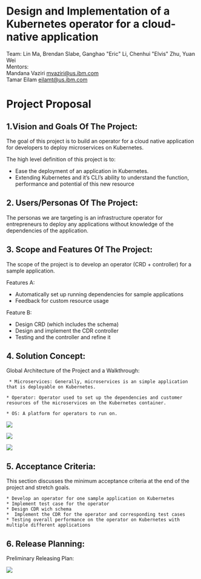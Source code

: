 # Design and Implementation of a Kubernetes operator for a cloud-native application

Team: Lin Ma, Brendan Slabe, Ganghao "Eric" Li, Chenhui "Elvis" Zhu, Yuan Wei   
Mentors:  
Mandana Vaziri ​mvaziri@us.ibm.com​  
Tamar Eilam eilamt@us.ibm.com  

# Project Proposal 

## 1.Vision and Goals Of The Project:
The goal of this project is to build an operator for a cloud native application for developers to deploy microservices on Kubernetes. 

The high level definition of this project is to: 
* Ease the deployment of an application in Kubernetes.
* Extending Kubernetes and it’s CLI’s ability to understand the function, performance and potential of this new resource  


## 2. Users/Personas Of The Project:
The personas we are targeting is an infrastructure operator for entrepreneurs to deploy any applications without knowledge of the dependencies of the application.


## 3. Scope and Features Of The Project:
The scope of the project is to develop an operator (CRD + controller) for a sample application.

Features A:
* Automatically set up running dependencies for sample applications  
* Feedback for custom resource usage 

Feature B:
* Design CRD (which includes the schema)
* Design and implement the CDR controller
* Testing and the controller and refine it 


## 4. Solution Concept: 
Global Architecture of the Project and a Walkthrough:

     * Microservices: Generally, microservices is an simple application that is deployable on Kubernetes. 

    * Operator: Operator used to set up the dependencies and customer resources of the microservices on the Kubernetes container.

    * OS: A platform for operators to run on.

![](https://drive.google.com/file/d/1InTbbHz1h_XB6SYdSsTM6EHuSv5DUGB_/view?usp=sharing)


![](https://drive.google.com/file/d/1gUHZ_RegnCeydvNqRQr4HIVvfryZy-dn/view?usp=sharing)


![](https://drive.google.com/file/d/13I5H5VhaX-Yxeh7yn82vouzFPeCwNF1H/view?usp=sharing)


## 5. Acceptance Criteria:
This section discusses the minimum acceptance criteria at the end of the project and stretch goals.

	* Develop an operator for one sample application on Kubernetes 
	* Implement test case for the operator 
	* Design CDR wich schema 
	*  Implement the CDR for the operator and corresponding test cases 
	* Testing overall performance on the operator on Kubernetes with multiple different applications 

## 6. Release Planning:
Preliminary Releasing Plan: 

![](https://drive.google.com/file/d/1-0Wp7ZbYqota9YFL-1ML3EWz0u1QSbnq/view?usp=sharing)






